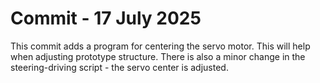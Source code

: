 # Commit - 17 July 2025
This commit adds a program for centering the servo motor. This will help when adjusting prototype structure. There is also a minor change in the steering-driving script - the servo center is adjusted.